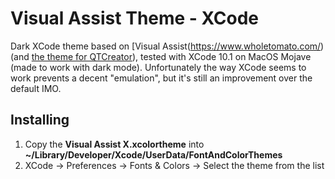# Visual Assist Theme - XCode
Dark XCode theme based on [Visual Assist(https://www.wholetomato.com/) (and [the theme for QTCreator](https://github.com/artem-ogre/visual-assist-theme-qtcreator)), tested with XCode 10.1 on MacOS Mojave (made to work with dark mode). Unfortunately the way XCode seems to work prevents a decent "emulation", but it's still an improvement over the default IMO.

## Installing
1. Copy the **Visual Assist X.xcolortheme** into **~/Library/Developer/Xcode/UserData/FontAndColorThemes**
2. XCode -> Preferences -> Fonts & Colors -> Select the theme from the list